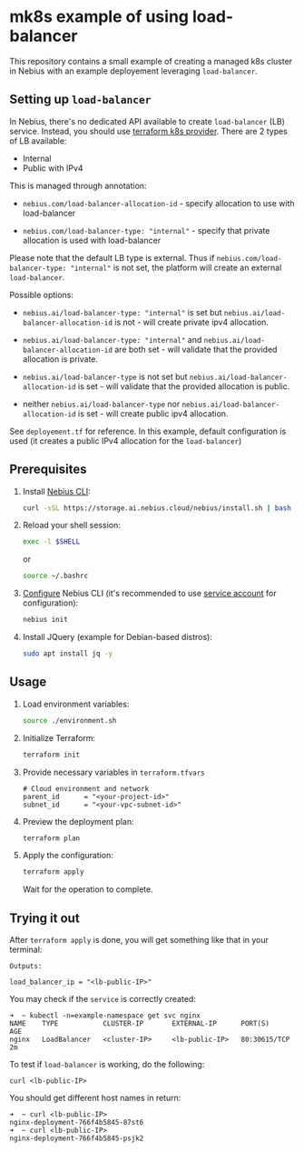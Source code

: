 # mk8s example of using load-balancer


This repository contains a small example of creating a managed k8s cluster in Nebius with an example deployement leveraging `load-balancer`.

## Setting up `load-balancer`

In Nebius, there's no dedicated API available to create `load-balancer` (LB) service. Instead, you should use [terraform k8s provider](https://registry.terraform.io/providers/hashicorp/kubernetes/latest/docs). There are 2 types of LB available:
- Internal
- Public with IPv4

This is managed through annotation:
- `nebius.com/load-balancer-allocation-id` - specify allocation to use with load-balancer

- `nebius.com/load-balancer-type: "internal"` - specify that private allocation is used with load-balancer

Please note that the default LB type is external. Thus if `nebius.com/load-balancer-type: "internal"` is not set, the platform will create an external `load-balancer`.

Possible options:

- `nebius.ai/load-balancer-type: "internal"` is set but `nebius.ai/load-balancer-allocation-id` is not - will create private ipv4 allocation.

- `nebius.ai/load-balancer-type: "internal"` and `nebius.ai/load-balancer-allocation-id` are both set - will validate that the provided allocation is private.

- `nebius.ai/load-balancer-type` is not set but `nebius.ai/load-balancer-allocation-id` is set - will validate that the provided allocation is public.

- neither `nebius.ai/load-balancer-type` nor `nebius.ai/load-balancer-allocation-id` is set - will create public ipv4 allocation.

See `deployement.tf` for reference. In this example, default configuration is used (it creates a public IPv4 allocation for the `load-balancer`)

## Prerequisites

1. Install [Nebius CLI](https://docs.nebius.ai/cli/install/):
   ```bash
   curl -sSL https://storage.ai.nebius.cloud/nebius/install.sh | bash
   ```

2. Reload your shell session:

   ```bash
   exec -l $SHELL
   ```

   or

   ```bash
   source ~/.bashrc
   ```

3. [Configure](https://docs.nebius.ai/cli/configure/) Nebius CLI (it's recommended to
   use [service account](https://docs.nebius.ai/iam/service-accounts/manage/) for configuration):
   ```bash
   nebius init
   ```

4. Install JQuery (example for Debian-based distros):
   ```bash
   sudo apt install jq -y
   ```

## Usage

1. Load environment variables:
   ```bash
   source ./environment.sh
   ```
2. Initialize Terraform:
   ```bash
   terraform init
   ```
3. Provide necessary variables in `terraform.tfvars`
    ```
    # Cloud environment and network
    parent_id      = "<your-project-id>"
    subnet_id      = "<your-vpc-subnet-id>"       
    ```
4. Preview the deployment plan:
   ```bash
   terraform plan
   ```
5. Apply the configuration:
   ```bash
   terraform apply
   ```
   Wait for the operation to complete.

## Trying it out

After `terraform apply` is done, you will get something like that in your terminal:
```
Outputs:

load_balancer_ip = "<lb-public-IP>"
```

You may check if the `service` is correctly created:
```
➜  ~ kubectl -n=example-namespace get svc nginx 
NAME    TYPE           CLUSTER-IP       EXTERNAL-IP      PORT(S)        AGE
nginx   LoadBalancer   <cluster-IP>     <lb-public-IP>   80:30615/TCP   2m
```
To test if `load-balancer` is working, do the following:
```
curl <lb-public-IP>
```
You should get different host names in return:
```
➜  ~ curl <lb-public-IP>
nginx-deployment-766f4b5845-87st6
➜  ~ curl <lb-public-IP>
nginx-deployment-766f4b5845-psjk2
```